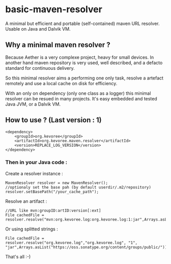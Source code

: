 basic-maven-resolver
====================

A minimal but efficient and portable (self-contained) maven URL resolver. Usable on Java and Dalvik VM.

## Why a minimal maven resolver ?

Because Aether is a very complexe project, heavy for small devices.
In another hand maven repository is very used, well described, and a defacto standard for continuous delivery.

So this minimal resolver aims a performing one only task, resolve a artefact remotely and use a local cache on disk for efficiency.

With an only on dependency (only one class as a logger) this minimal resolver can be resued in many projects. It's easy embedded and tested Java JVM, or a Dalvik VM.

## How to use ? (Last version : 1)

    <dependency>
        <groupId>org.kevoree</groupId>
        <artifactId>org.kevoree.maven.resolver</artifactId>
        <version>REPLACE_LOG_VERSION</version>
    </dependency>
   
### Then in your Java code :

Create a resolver instance :

	MavenResolver resolver = new MavenResolver();
	//optionaly set the base pah (by default userdir/.m2/repository)
	resolver.setBasePath("/your_cache_path");
	
Resolve an artifact :

	//URL like mvn:groupID:artID:version[:ext]
	File cachedFile = resolver.resolve("mvn:org.kevoree.log:org.kevoree.log:1:jar",Arrays.asList("https://oss.sonatype.org/content/groups/public/"));
	
Or using splitted strings :

	File cachedFile = resolver.resolve("org.kevoree.log","org.kevoree.log", "1", "jar",Arrays.asList("https://oss.sonatype.org/content/groups/public/"));


That's all :-)
